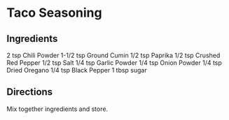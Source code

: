 # Taco Seasoning #

## Ingredients ##

2 tsp Chili Powder
1-1/2 tsp Ground Cumin
1/2 tsp Paprika
1/2 tsp Crushed Red Pepper
1/2 tsp Salt
1/4 tsp Garlic Powder
1/4 tsp Onion Powder
1/4 tsp Dried Oregano
1/4 tsp Black Pepper
1 tbsp sugar

## Directions ##

Mix together ingredients and store.

